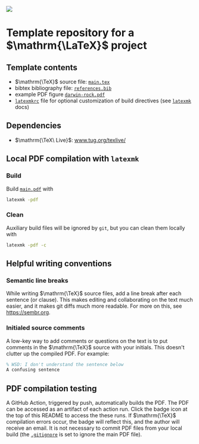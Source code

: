 <!---see here for how the relative links work: https://stackoverflow.com/questions/60193771/a-badge-in-github-template-repository-that-will-refer-to-clones-build-status-n--->
[![](../../actions/workflows/build.yml/badge.svg)](../../actions/workflows/build.yml)

# Template repository for a $\mathrm{\LaTeX}$ project

## Template contents
- $\mathrm{\TeX}$ source file: [`main.tex`](main.tex)
- bibtex bibliography file: [`references.bib`](references.bib)
- example PDF figure [`darwin-rock.pdf`](darwin-rock.pdf)
- [`latexmkrc`](latexmkrc) file for optional customization of build directives (see [`latexmk`](https://mg.readthedocs.io/latexmk.html) docs)

## Dependencies

 - $\mathrm{\TeX\ Live}$: www.tug.org/texlive/

## Local PDF compilation with `latexmk`

### Build
Build [`main.pdf`](main.pdf) with
```bash
latexmk -pdf
```

### Clean
Auxiliary build files will be ignored by `git`, but you can clean them locally with
```bash
latexmk -pdf -c
```

## Helpful writing conventions

### Semantic line breaks

While writing $\mathrm{\TeX}$ source files, add a line break after each sentence (or clause).
This makes editing and collaborating on the text much easier, and it makes git diffs much more readable.
For more on this, see https://sembr.org.

### Initialed source comments

A low-key way to add comments or questions on the text is to put comments in the $\mathrm{\TeX}$ source with your initials. This doesn't clutter up the compiled PDF. For example:
```tex
% WSD: I don't understand the sentence below
A confusing sentence
```

## PDF compilation testing

A GitHub Action, triggered by push, automatically builds the PDF.
The PDF can be accessed as an artifact of each action run.
Click the badge icon at the top of this README to access the these runs.
If $\mathrm{\TeX}$ compilation errors occur, the badge will reflect this, and the author will receive an email.
It is not necessary to commit PDF files from your local build (the [`.gitignore`](https://github.com/WSDeWitt/tex-template/blob/fa0b7d4de2e2807224e6d43c07395f5d476c0a5b/.gitignore#L278-L279) is set to ignore the main PDF file).

